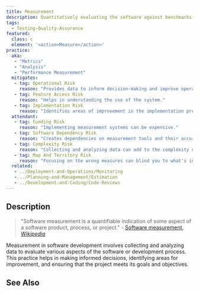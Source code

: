 ```yaml
---
title: Measurement
description: Quantitatively evaluating the software against benchmarks along some defined dimension.
tags: 
  - Testing-Quality-Assurance 
featured: 
  class: c
  element: '<action>Measure</action>'
practice:
  aka: 
   - "Metrics"
   - "Analysis"
   - "Performance Measurement"
  mitigates:
   - tag: Operational Risk
     reason: "Provides data to inform decision-making and improve operational efficiency."
   - tag: Feature Access Risk
     reason: "Helps in understanding the use of the system."
   - tag: Implementation Risk
     reason: "Identifies areas of improvement in the implementation process."
  attendant:
   - tag: Funding Risk
     reason: "Implementing measurement systems can be expensive."
   - tag: Software Dependency Risk
     reason: "Creates dependencies on measurement tools and their accuracy."
   - tag: Complexity Risk
     reason: "Collecting and analyzing data can add to the complexity of the project."
   - tag: Map And Territory Risk
     reason: "Focusing on the wrong measures can blind you to what's important."
  related:
   - ../Deployment-and-Operations/Monitoring
   - ../Planning-and-Management/Estimation
   - ../Development-and-Coding/Code-Reviews
---
```


<PracticeIntro details={frontMatter} /> 

## Description

> "Software measurement is a quantifiable indication of some aspect of a software product, process, or project." - [Software measurement, _Wikipedia_](https://en.wikipedia.org/wiki/Software_measurement)

Measurement in software development involves collecting and analyzing data to evaluate various aspects of the software or development process. This practice helps in making informed decisions, identifying areas for improvement, and ensuring that the project meets its goals and objectives.

## See Also

<TagList tag="Measurement" />
